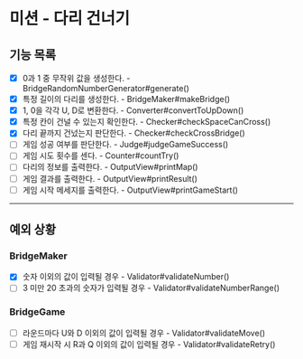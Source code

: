# 미션 - 다리 건너기

## 기능 목록

- [x] 0과 1 중 무작위 값을 생성한다. - BridgeRandomNumberGenerator#generate()
- [x] 특정 길이의 다리를 생성한다. - BridgeMaker#makeBridge()
- [x] 1, 0을 각각 U, D로 변환한다. - Converter#convertToUpDown()
- [x] 특정 칸이 건널 수 있는지 확인한다. - Checker#checkSpaceCanCross()
- [x] 다리 끝까지 건넜는지 판단한다. - Checker#checkCrossBridge()
- [ ] 게임 성공 여부를 판단한다. - Judge#judgeGameSuccess()
- [ ] 게임 시도 횟수를 센다. - Counter#countTry()
- [ ] 다리의 정보를 출력한다. - OutputView#printMap()
- [ ] 게임 결과를 출력한다. - OutputView#printResult()
- [ ] 게임 시작 메세지를 출력한다. - OutputView#printGameStart()

---

## 예외 상황

### BridgeMaker

- [x] 숫자 이외의 값이 입력될 경우 - Validator#validateNumber()
- [ ] 3 미만 20 초과의 숫자가 입력될 경우 - Validator#validateNumberRange()

### BridgeGame

- [ ] 라운드마다 U와 D 이외의 값이 입력될 경우 - Validator#validateMove()
- [ ] 게임 재시작 시 R과 Q 이외의 값이 입력될 경우 - Validator#validateRetry()
